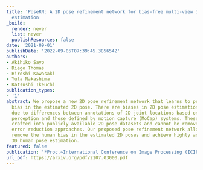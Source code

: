 ```yaml
---
title: 'PoseRN: A 2D pose refinement network for bias-free multi-view 3D human pose
  estimation'
_build:
  render: never
  list: never
  publishResources: false
date: '2021-09-01'
publishDate: '2022-09-05T07:39:45.385654Z'
authors:
- Akihiko Sayo
- Diego Thomas
- Hiroshi Kawasaki
- Yuta Nakashima
- Katsushi Ikeuchi
publication_types:
- '1'
abstract: We propose a new 2D pose refinement network that learns to predict the human
  bias in the estimated 2D pose. There are biases in 2D pose estimations that are
  due to differences between annotations of 2D joint locations based on annotators'
  perception and those defined by motion capture (MoCap) systems. These biases are
  crafted into publicly available 2D pose datasets and cannot be removed with existing
  error reduction approaches. Our proposed pose refinement network allows us to efficiently
  remove the human bias in the estimated 2D poses and achieve highly accurate multi-view
  3D human pose estimation.
featured: false
publication: '*Proc.~International Conference on Image Processing (ICIP)*'
url_pdf: https://arxiv.org/pdf/2107.03000.pdf
---
```


